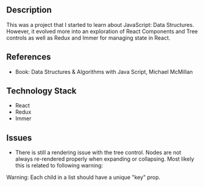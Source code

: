 ## Description
This was a project that I started to learn about JavaScript: Data Structures. However, it evolved more into an exploration of React Components and Tree controls as well as Redux and Immer for managing state in React.

## References
- Book: Data Structures & Algorithms with Java Script, Michael McMillan

## Technology Stack
- React
- Redux
- Immer

## Issues
- There is still a rendering issue with the tree control. Nodes are not always re-rendered properly when expanding or collapsing. Most likely this is related to following warning:

Warning: Each child in a list should have a unique "key" prop.